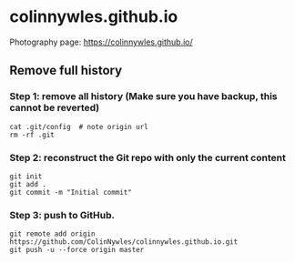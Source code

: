 # colinnywles.github.io
Photography page: https://colinnywles.github.io/

## Remove full history

### Step 1: remove all history (Make sure you have backup, this cannot be reverted)
```
cat .git/config  # note origin url
rm -rf .git
```

### Step 2: reconstruct the Git repo with only the current content
```
git init
git add .
git commit -m "Initial commit"
```
### Step 3: push to GitHub.
```
git remote add origin https://github.com/ColinNywles/colinnywles.github.io.git
git push -u --force origin master
```
